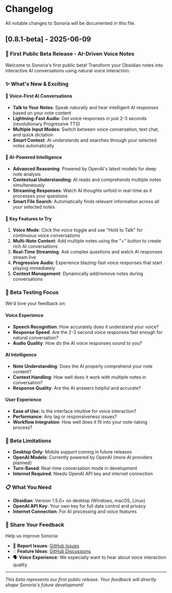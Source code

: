 # Changelog

All notable changes to Sonoria will be documented in this file.

## [0.8.1-beta] - 2025-06-09

### 🎉 First Public Beta Release - AI-Driven Voice Notes

Welcome to Sonoria's first public beta! Transform your Obsidian notes into interactive AI conversations using natural voice interaction.

### ✨ What's New & Exciting

#### 🎤 Voice-First AI Conversations
- **Talk to Your Notes**: Speak naturally and hear intelligent AI responses based on your note content
- **Lightning-Fast Audio**: Get voice responses in just 2-3 seconds (revolutionary Progressive TTS)
- **Multiple Input Modes**: Switch between voice conversation, text chat, and quick dictation
- **Smart Context**: AI understands and searches through your selected notes automatically

#### 🧠 AI-Powered Intelligence
- **Advanced Reasoning**: Powered by OpenAI's latest models for deep note analysis
- **Contextual Understanding**: AI reads and comprehends multiple notes simultaneously
- **Streaming Responses**: Watch AI thoughts unfold in real-time as it processes your questions
- **Smart File Search**: Automatically finds relevant information across all your selected notes

#### 🎯 Key Features to Try

1. **Voice Mode**: Click the voice toggle and use "Hold to Talk" for continuous voice conversations
2. **Multi-Note Context**: Add multiple notes using the "+" button to create rich AI conversations
3. **Real-Time Streaming**: Ask complex questions and watch AI responses stream live
4. **Progressive Audio**: Experience blazing-fast voice responses that start playing immediately
5. **Context Management**: Dynamically add/remove notes during conversations

### 🧪 Beta Testing Focus

We'd love your feedback on:

#### Voice Experience
- **Speech Recognition**: How accurately does it understand your voice?
- **Response Speed**: Are the 2-3 second voice responses fast enough for natural conversation?
- **Audio Quality**: How do the AI voice responses sound to you?

#### AI Intelligence
- **Note Understanding**: Does the AI properly comprehend your note content?
- **Context Handling**: How well does it work with multiple notes in conversation?
- **Response Quality**: Are the AI answers helpful and accurate?

#### User Experience
- **Ease of Use**: Is the interface intuitive for voice interaction?
- **Performance**: Any lag or responsiveness issues?
- **Workflow Integration**: How well does it fit into your note-taking process?

### 🚧 Beta Limitations

- **Desktop Only**: Mobile support coming in future releases
- **OpenAI Models**: Currently powered by OpenAI (more AI providers planned)
- **Turn-Based**: Real-time conversation mode in development
- **Internet Required**: Needs OpenAI API key and internet connection

### 📋 What You Need

- **Obsidian**: Version 1.5.0+ on desktop (Windows, macOS, Linux)
- **OpenAI API Key**: Your own key for full data control and privacy
- **Internet Connection**: For AI processing and voice features

### 💬 Share Your Feedback

Help us improve Sonoria:
- 🐛 **Report Issues**: [GitHub Issues](https://github.com/Kratos0080/Sonoria/issues)
- 💡 **Feature Ideas**: [GitHub Discussions](https://github.com/Kratos0080/Sonoria/discussions)
- 🗣️ **Voice Experience**: We especially want to hear about voice interaction quality

---

*This beta represents our first public release. Your feedback will directly shape Sonoria's future development!* 